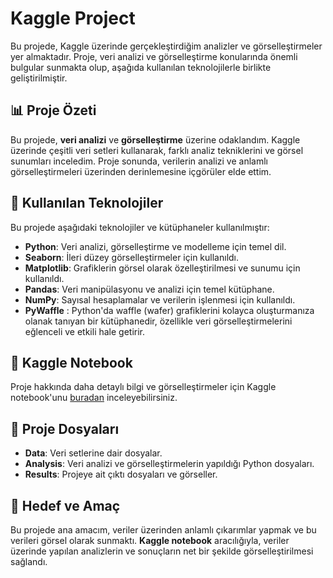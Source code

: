 # Kaggle Project

Bu projede, Kaggle üzerinde gerçekleştirdiğim analizler ve görselleştirmeler yer almaktadır. Proje, veri analizi ve görselleştirme konularında önemli bulgular sunmakta olup, aşağıda kullanılan teknolojilerle birlikte geliştirilmiştir.

## 📊 Proje Özeti
Bu projede, **veri analizi** ve **görselleştirme** üzerine odaklandım. Kaggle üzerinde çeşitli veri setleri kullanarak, farklı analiz tekniklerini ve görsel sunumları inceledim. Proje sonunda, verilerin analizi ve anlamlı görselleştirmeleri üzerinden derinlemesine içgörüler elde ettim.

## 🔧 Kullanılan Teknolojiler
Bu projede aşağıdaki teknolojiler ve kütüphaneler kullanılmıştır:
- **Python**: Veri analizi, görselleştirme ve modelleme için temel dil.
- **Seaborn**: İleri düzey görselleştirmeler için kullanıldı.
- **Matplotlib**: Grafiklerin görsel olarak özelleştirilmesi ve sunumu için kullanıldı.
- **Pandas**: Veri manipülasyonu ve analizi için temel kütüphane.
- **NumPy**: Sayısal hesaplamalar ve verilerin işlenmesi için kullanıldı.
- **PyWaffle** : Python'da waffle (wafer) grafiklerini kolayca oluşturmanıza olanak tanıyan bir kütüphanedir, özellikle veri görselleştirmelerini eğlenceli ve etkili hale getirir.

## 🔗 Kaggle Notebook
Proje hakkında daha detaylı bilgi ve görselleştirmeler için Kaggle notebook'unu [buradan](https://www.kaggle.com/code/ozanmhrc/sleep-health-and-lifestyle) inceleyebilirsiniz.

## 📂 Proje Dosyaları
- **Data**: Veri setlerine dair dosyalar.
- **Analysis**: Veri analizi ve görselleştirmelerin yapıldığı Python dosyaları.
- **Results**: Projeye ait çıktı dosyaları ve görseller.

## 🚀 Hedef ve Amaç
Bu projede ana amacım, veriler üzerinden anlamlı çıkarımlar yapmak ve bu verileri görsel olarak sunmaktı. **Kaggle notebook** aracılığıyla, veriler üzerinde yapılan analizlerin ve sonuçların net bir şekilde görselleştirilmesi sağlandı.